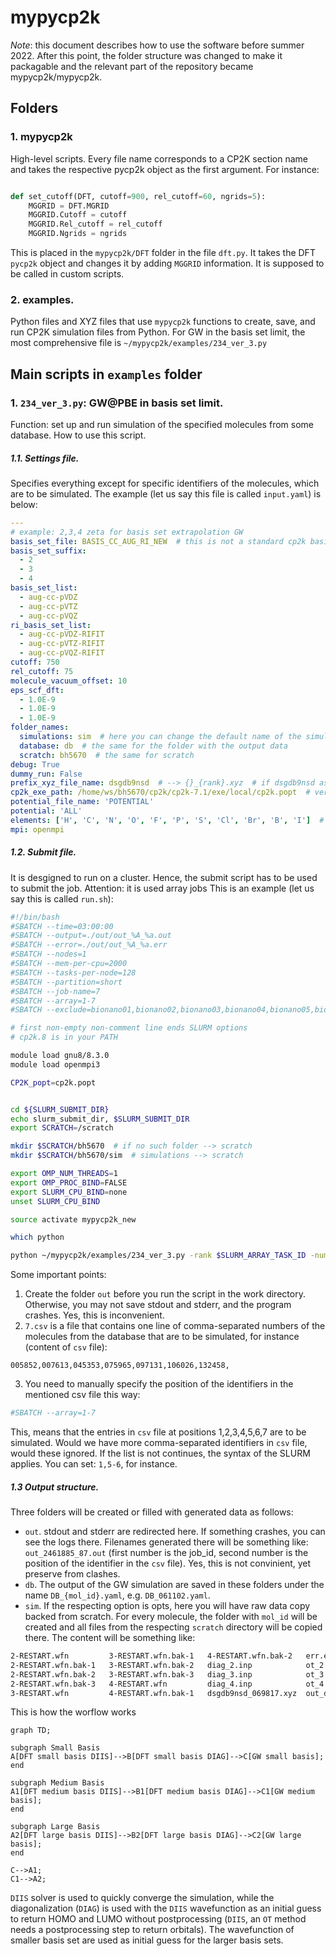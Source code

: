 # mypycp2k

_Note_: this document describes how to use the software before summer 2022. After this point, the folder structure was changed to make it packagable and the relevant part of the repository became mypycp2k/mypycp2k.

## Folders

### 1. mypycp2k
High-level scripts. Every file name corresponds to a CP2K section name and takes the respective pycp2k object as the first argument. For instance:

```python

def set_cutoff(DFT, cutoff=900, rel_cutoff=60, ngrids=5):
    MGGRID = DFT.MGRID
    MGGRID.Cutoff = cutoff
    MGGRID.Rel_cutoff = rel_cutoff
    MGGRID.Ngrids = ngrids
```

This is placed in the ```mypycp2k/DFT``` folder in the file ```dft.py```.
It takes the DFT ```pycp2k``` object and changes it by adding ```MGGRID``` information.
It is supposed to be called in custom scripts.

### 2. examples.
Python files and XYZ files that use ```mypycp2k``` functions to create, save, and run CP2K simulation files from Python. For GW in the basis set limit, the most comprehensive file is ```~/mypycp2k/examples/234_ver_3.py```

## Main scripts in ```examples``` folder

### 1. ```234_ver_3.py```: GW@PBE in basis set limit.
Function: set up and run simulation of the specified molecules from some database.
How to use this script.
##### 1.1. Settings file.
Specifies everything except for specific identifiers of the molecules, which are to be simulated.
The example (let us say this file is called ```input.yaml```) is below:
```yaml
---
# example: 2,3,4 zeta for basis set extrapolation GW
basis_set_file: BASIS_CC_AUG_RI_NEW  # this is not a standard cp2k basis set file. You have to generate it by your own. It has to contain both auxiliary and actual basis set.
basis_set_suffix:
  - 2
  - 3
  - 4
basis_set_list:
  - aug-cc-pVDZ
  - aug-cc-pVTZ
  - aug-cc-pVQZ
ri_basis_set_list:
  - aug-cc-pVDZ-RIFIT
  - aug-cc-pVTZ-RIFIT
  - aug-cc-pVQZ-RIFIT
cutoff: 750
rel_cutoff: 75
molecule_vacuum_offset: 10
eps_scf_dft:
  - 1.0E-9
  - 1.0E-9
  - 1.0E-9
folder_names:
  simulations: sim  # here you can change the default name of the simulation folder
  database: db  # the same for the folder with the output data
  scratch: bh5670  # the same for scratch
debug: True
dummy_run: False
prefix_xyz_file_name: dsgdb9nsd  # --> {}_{rank}.xyz  # if dsgdb9nsd as in this case, mol_ids will be generated authomatically 
cp2k_exe_path: /home/ws/bh5670/cp2k/cp2k-7.1/exe/local/cp2k.popt  # version requirements: 7.1, MPI (popt).
potential_file_name: 'POTENTIAL'
potential: 'ALL'
elements: ['H', 'C', 'N', 'O', 'F', 'P', 'S', 'Cl', 'Br', 'B', 'I']  # for these elements, basis set will be specified
mpi: openmpi

```


##### 1.2. Submit file.
It is desgigned to run on a cluster. Hence, the submit script has to be used to submit the job. 
Attention: it is used array jobs
This is an example (let us say this is called ```run.sh```):

```bash
#!/bin/bash 
#SBATCH --time=03:00:00
#SBATCH --output=./out/out_%A_%a.out
#SBATCH --error=./out/out_%A_%a.err
#SBATCH --nodes=1
#SBATCH --mem-per-cpu=2000
#SBATCH --tasks-per-node=128
#SBATCH --partition=short
#SBATCH --job-name=7
#SBATCH --array=1-7
#SBATCH --exclude=bionano01,bionano02,bionano03,bionano04,bionano05,bionano06

# first non-empty non-comment line ends SLURM options
# cp2k.8 is in your PATH

module load gnu8/8.3.0
module load openmpi3

CP2K_popt=cp2k.popt


cd ${SLURM_SUBMIT_DIR}
echo slurm_submit_dir, $SLURM_SUBMIT_DIR
export SCRATCH=/scratch

mkdir $SCRATCH/bh5670  # if no such folder --> scratch
mkdir $SCRATCH/bh5670/sim  # simulations --> scratch

export OMP_NUM_THREADS=1
export OMP_PROC_BIND=FALSE
export SLURM_CPU_BIND=none
unset SLURM_CPU_BIND

source activate mypycp2k_new

which python

python ~/mypycp2k/examples/234_ver_3.py -rank $SLURM_ARRAY_TASK_ID -num_cpus $SLURM_NTASKS -i input.yaml -mol_ids 7.csv

```

Some important points:
1. Create the folder ```out``` before you run the script in the work directory. Otherwise, you may not save stdout and stderr, and the program crashes. Yes, this is inconvenient.
2. `7.csv` is a file that contains one line of comma-separated numbers of the molecules from the database that are to be simulated, for instance (content of `csv` file): 

```csv
005852,007613,045353,075965,097131,106026,132458,
```
3. You need to manually specify the position of the identifiers in the mentioned csv file this way:
```bash
#SBATCH --array=1-7
```
This, means that the entries in `csv` file at positions 1,2,3,4,5,6,7 are to be simulated. Would we have more comma-separated identifiers in `csv` file, would these ignored. If the list is not continues, the syntax of the SLURM applies. You can set: `1,5-6`, for instance.

##### 1.3 Output structure.
 Three folders will be created or filled with generated data as follows:
 * `out`. stdout and stderr are redirected here. If something crashes, you can see the logs there. Filenames generated there will be something like: `out_2461885_87.out` (first number is the job_id, second number is the position of the identifier in the `csv` file). Yes, this is not convinient, yet preserve from clashes.
 * `db`. The output of the GW simulation are saved in these folders under the name `DB_{mol_id}.yaml`, e.g. `DB_061102.yaml`.
 * `sim`. If the respecting option is opts, here you will have raw data copy backed from scratch. For every molecule, the folder with `mol_id` will be created and all files from the respecting `scratch` directory will be copied there. The content will be something like:

```bash
2-RESTART.wfn         3-RESTART.wfn.bak-1   4-RESTART.wfn.bak-2   err.err               out_diag_3.out        
2-RESTART.wfn.bak-1   3-RESTART.wfn.bak-2   diag_2.inp            ot_2.inp              out_diag_4.out        
2-RESTART.wfn.bak-2   3-RESTART.wfn.bak-3   diag_3.inp            ot_3.inp              out_ot_2.out          
2-RESTART.wfn.bak-3   4-RESTART.wfn         diag_4.inp            ot_4.inp              out_ot_3.out          
3-RESTART.wfn         4-RESTART.wfn.bak-1   dsgdb9nsd_069817.xyz  out_diag_2.out        out_ot_4.out          
```

This is how the worflow works
```mermaid
graph TD;

subgraph Small Basis
A[DFT small basis DIIS]-->B[DFT small basis DIAG]-->C[GW small basis];
end

subgraph Medium Basis
A1[DFT medium basis DIIS]-->B1[DFT medium basis DIAG]-->C1[GW medium basis];
end

subgraph Large Basis
A2[DFT large basis DIIS]-->B2[DFT large basis DIAG]-->C2[GW large basis];
end

C-->A1;
C1-->A2;
```

`DIIS` solver is used to quickly converge the simulation, while the diagonalization (`DIAG`) is used with the `DIIS` wavefunction as an initial guess to return HOMO and LUMO without postprocessing (`DIIS`, an `OT` method needs a postprocessing step to return orbitals). The wavefunction of smaller basis set are used as initial guess for the larger basis sets.
